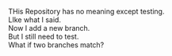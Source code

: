 THis Repository has no meaning except testing.<br>
LIke what I said.<br>
Now I add a new branch.<br>
But I still need to test.<br>
What if two branches match?

